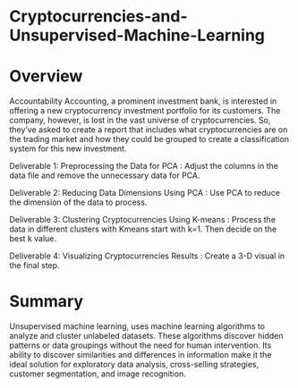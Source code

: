 #  Cryptocurrencies-and-Unsupervised-Machine-Learning
# Overview
Accountability Accounting, a prominent investment bank, is interested in offering a new cryptocurrency investment portfolio for its customers. The company, however, is lost in the vast universe of cryptocurrencies. So, they’ve asked to create a report that includes what cryptocurrencies are on the trading market and how they could be grouped to create a classification system for this new investment.


Deliverable 1: Preprocessing the Data for PCA : Adjust the columns in the data file and remove the unnecessary  data for PCA.

Deliverable 2: Reducing Data Dimensions Using PCA : Use PCA to reduce the dimension of the data to process. 

Deliverable 3: Clustering Cryptocurrencies Using K-means : Process the data in different clusters with Kmeans start with k=1. Then decide on the best k value.  

Deliverable 4: Visualizing Cryptocurrencies Results : Create a 3-D visual in the final step. 

# Summary
Unsupervised machine learning, uses machine learning algorithms to analyze and cluster unlabeled datasets. These algorithms discover hidden patterns or data groupings without the need for human intervention. Its ability to discover similarities and differences in information make it the ideal solution for exploratory data analysis, cross-selling strategies, customer segmentation, and image recognition.
